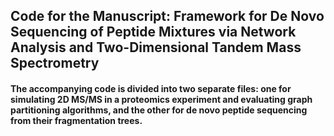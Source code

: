 ## Code for the Manuscript: Framework for De Novo Sequencing of Peptide Mixtures via Network Analysis and Two-Dimensional Tandem Mass Spectrometry
#### The accompanying code is divided into two separate files: one for simulating 2D MS/MS in a proteomics experiment and evaluating graph partitioning algorithms, and the other for de novo peptide sequencing from their fragmentation trees.
